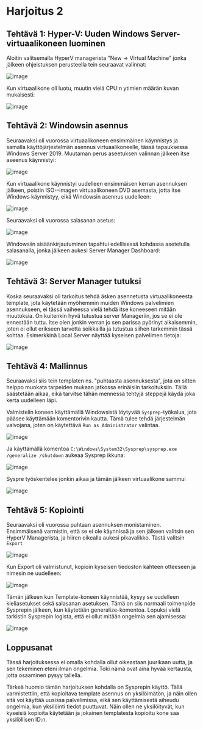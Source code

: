 # Harjoitus 2
## Tehtävä 1: Hyper-V: Uuden Windows Server-virtuaalikoneen luominen

Aloitin valitsemalla HyperV managerista "New -> Virtual Machine" jonka jälkeen ohjeistuksen perusteella tein seuraavat valinnat:

![image](https://github.com/user-attachments/assets/05129284-40e6-4541-b410-edf002984391)

Kun virtuaalikone oli luotu, muutin vielä CPU:n ytimien määrän kuvan mukaisesti:

![image](https://github.com/user-attachments/assets/a7fff6e0-272a-45da-98ba-18c1ca5f90be)

## Tehtävä 2: Windowsin asennus

Seuraavaksi oli vuorossa virtuaalikoneen ensimmäinen käynnistys ja samalla käyttöjärjestelmän asennus virtuaalikoneelle, tässä tapauksessa Windows Server 2019. Muutaman perus aseetuksen valinnan jälkeen itse aseenus käynnistyi:

![image](https://github.com/user-attachments/assets/df2b0768-fbb8-4a29-aa95-eb4c9b42097f)

Kun virtuaalikone käynnistyi uudelleen ensimmäisen kerran asennuksen jälkeen, poistin ISO--imagen virtuaalikoneen DVD asemasta, jotta itse Windows käynnistyy, eikä Windowsin asennus uudelleen:

![image](https://github.com/user-attachments/assets/6e2d7a7b-9f87-497a-9589-848169b09150)

Seuraavaksi oli vuorossa salasanan asetus:

![image](https://github.com/user-attachments/assets/d031d4e4-84ef-4749-9a91-d25af8f92d53)

Windowsiin sisäänkirjautuminen tapahtui edellisessä kohdassa asetetulla salasanalla, jonka jälkeen aukesi Server Manager Dashboard:

![image](https://github.com/user-attachments/assets/19575a1d-bad1-45ca-bb6d-1da577d7d114)

## Tehtävä 3: Server Manager tutuksi

Koska seuraavaksi oli tarkoitus tehdä äsken asennetusta virtuaalikoneesta template, jota käytetään myöhemmin muiden Windows palvelimien asennukseen, ei tässä vaiheessa vielä tehdä itse koneeseen mitään muutoksia. On kuitenkin hyvä tutustua server Manageriin, jos se ei ole ennestään tuttu. Itse olen jonkin verran jo sen parissa pyörinyt aikaisemmin, joten ei ollut erikseen tarvetta seikkailla ja tutustua siihen tarkemmin tässä kohtaa.
Esimerkkinä Local Server näyttää kyseisen palvelimen tietoja:

![image](https://github.com/user-attachments/assets/0bdf65ae-6dab-4501-ab73-d690cca1f61a)

## Tehtävä 4: Mallinnus

Seuraavaksi siis tein templaten ns. "puhtaasta asennuksesta", jota on sitten helppo muokata tarpeiden mukaan jatkossa erinäisiin tarkoituksiin. Tällä säästetään aikaa, eikä tarvitse tähän mennessä tehtyjä steppejä käydä joka kerta uudelleen läpi.

Valmistelin koneen käyttämällä Windowsistä löytyvää `Sysprep`-työkalua, jota pääsee käyttämään komentorivin kautta. Tämä tulee tehdä järjestelmän valvojana, joten on käytettävä `Run as Administrator` valintaa.

![image](https://github.com/user-attachments/assets/59c0f12b-3127-4a1a-9eef-1cf597e929bd)

Ja käyttämällä komentoa `C:\Windows\System32\Sysprep\sysprep.exe /generalize /shutdown` aukeaa Sysprep ikkuna:

![image](https://github.com/user-attachments/assets/5a4cfa34-5f41-461b-9a1b-7488477db3e9)

Syspre työskentelee jonkin aikaa ja tämän jälkeen virtuaalikone sammui

![image](https://github.com/user-attachments/assets/fdc4f97e-401d-4bb6-8140-8a2a5b859832)

## Tehtävä 5: Kopiointi

Seuraavaksi oli vuorossa puhtaan asennuksen monistaminen. Ensimmäisenä varmistin, että se ei ole käynnissä ja sen jälkeen valitsin sen HyperV Managerista, ja hiiren oikealla aukesi pikavalikko. Tästä valitsin `Export`

![image](https://github.com/user-attachments/assets/ad87881e-8833-44db-907a-e3203ff02c5d)

Kun Export oli valmistunut, kopioin kyseisen tiedoston kahteen otteeseen ja nimesin ne uudelleen:

![image](https://github.com/user-attachments/assets/0e4babfb-2ba6-4a1f-8bf4-46ec16e3bba6)

Tämän jälkeen kun Template-koneen käynnistää, kysyy se uudelleen kieliasetukset sekä salasanan asetuksen. Tämä on siis normaali toimenpide Sysprepin jälkeen, kun käytetään generalize-komentoa. Lopuksi vielä tarkistin Sysprepin logista, että ei ollut mitään ongelmia sen ajamisessa:

![image](https://github.com/user-attachments/assets/1cb2288b-50b9-4d63-b0f7-d05f8be83264)

## Loppusanat

Tässä harjoituksessa ei omalla kohdalla ollut oikeastaan juurikaan uutta, ja sen tekeminen eteni ilman ongelmia. Toki nämä ovat aina hyvää kertausta, jotta osaaminen pysyy tallella.

Tärkeä huomio tämän harjoituksen kohdalla on Sysprepin käyttö. Tällä varmistettiin, että kopioitava template asennus on yksilöimätön, ja näin ollen sitä voi käyttää uusissa palvelimissa, eikä sen käyttämisestä aiheudu ongelmia, kun yksilöinti tiedot puuttuvat. Näin ollen ne yksilöityvät, kun kyseisiä kopioita käytetään ja jokainen templatesta kopioitu kone saa yksilöllisen ID:n.
